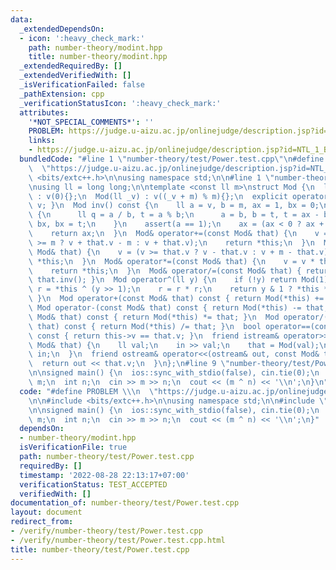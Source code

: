 ```yaml
---
data:
  _extendedDependsOn:
  - icon: ':heavy_check_mark:'
    path: number-theory/modint.hpp
    title: number-theory/modint.hpp
  _extendedRequiredBy: []
  _extendedVerifiedWith: []
  _isVerificationFailed: false
  _pathExtension: cpp
  _verificationStatusIcon: ':heavy_check_mark:'
  attributes:
    '*NOT_SPECIAL_COMMENTS*': ''
    PROBLEM: https://judge.u-aizu.ac.jp/onlinejudge/description.jsp?id=NTL_1_B
    links:
    - https://judge.u-aizu.ac.jp/onlinejudge/description.jsp?id=NTL_1_B
  bundledCode: "#line 1 \"number-theory/test/Power.test.cpp\"\n#define PROBLEM \\\n\
    \  \"https://judge.u-aizu.ac.jp/onlinejudge/description.jsp?id=NTL_1_B\"\n\n#include\
    \ <bits/extc++.h>\n\nusing namespace std;\n\n#line 1 \"number-theory/modint.hpp\"\
    \nusing ll = long long;\n\ntemplate <const ll m>\nstruct Mod {\n  ll v;\n\n  Mod()\
    \ : v(0){};\n  Mod(ll _v) : v((_v + m) % m){};\n  explicit operator ll() { return\
    \ v; }\n  Mod inv() const {\n    ll a = v, b = m, ax = 1, bx = 0;\n    while (b)\
    \ {\n      ll q = a / b, t = a % b;\n      a = b, b = t, t = ax - bx * q, ax =\
    \ bx, bx = t;\n    }\n    assert(a == 1);\n    ax = (ax < 0 ? ax + m : ax);\n\
    \    return ax;\n  }\n  Mod& operator+=(const Mod& that) {\n    v = (v + that.v\
    \ >= m ? v + that.v - m : v + that.v);\n    return *this;\n  }\n  Mod& operator-=(const\
    \ Mod& that) {\n    v = (v >= that.v ? v - that.v : v + m - that.v);\n    return\
    \ *this;\n  }\n  Mod& operator*=(const Mod& that) {\n    v = v * that.v % m;\n\
    \    return *this;\n  }\n  Mod& operator/=(const Mod& that) { return (*this) *=\
    \ that.inv(); }\n  Mod operator^(ll y) {\n    if (!y) return Mod(1);\n    Mod\
    \ r = *this ^ (y >> 1);\n    r = r * r;\n    return y & 1 ? *this * r : r;\n \
    \ }\n  Mod operator+(const Mod& that) const { return Mod(*this) += that; }\n \
    \ Mod operator-(const Mod& that) const { return Mod(*this) -= that; }\n  Mod operator*(const\
    \ Mod& that) const { return Mod(*this) *= that; }\n  Mod operator/(const Mod&\
    \ that) const { return Mod(*this) /= that; }\n  bool operator==(const Mod& that)\
    \ const { return this->v == that.v; }\n  friend istream& operator>>(istream& in,\
    \ Mod& that) {\n    ll val;\n    in >> val;\n    that = Mod(val);\n    return\
    \ in;\n  }\n  friend ostream& operator<<(ostream& out, const Mod& that) {\n  \
    \  return out << that.v;\n  }\n};\n#line 9 \"number-theory/test/Power.test.cpp\"\
    \n\nsigned main() {\n  ios::sync_with_stdio(false), cin.tie(0);\n  Mod<1000000007>\
    \ m;\n  int n;\n  cin >> m >> n;\n  cout << (m ^ n) << '\\n';\n}\n"
  code: "#define PROBLEM \\\n  \"https://judge.u-aizu.ac.jp/onlinejudge/description.jsp?id=NTL_1_B\"\
    \n\n#include <bits/extc++.h>\n\nusing namespace std;\n\n#include \"../modint.hpp\"\
    \n\nsigned main() {\n  ios::sync_with_stdio(false), cin.tie(0);\n  Mod<1000000007>\
    \ m;\n  int n;\n  cin >> m >> n;\n  cout << (m ^ n) << '\\n';\n}"
  dependsOn:
  - number-theory/modint.hpp
  isVerificationFile: true
  path: number-theory/test/Power.test.cpp
  requiredBy: []
  timestamp: '2022-08-28 22:13:17+07:00'
  verificationStatus: TEST_ACCEPTED
  verifiedWith: []
documentation_of: number-theory/test/Power.test.cpp
layout: document
redirect_from:
- /verify/number-theory/test/Power.test.cpp
- /verify/number-theory/test/Power.test.cpp.html
title: number-theory/test/Power.test.cpp
---
```

